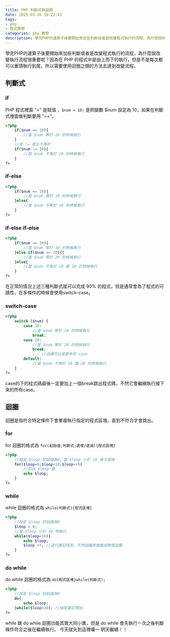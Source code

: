 ```yaml
---
title: PHP 判斷式與迴圈
date: 2025-03-26 18:22:43
tags:
- php 
- 程式教學
categories: php 教學
description: 學完PHP的運算子後要開始來加些判斷或者是改變程式執行的流程，為什麼說改變執行流程很重要呢？因為在 PHP 的程式中是由上而下的執行，但是不是每次可以完成的重頭執行到尾，...
---
```


學完PHP的運算子後要開始來加些判斷或者是改變程式執行的流程，為什麼說改變執行流程很重要呢？因為在 PHP 的程式中是由上而下的執行，但是不是每次都可以重頭執行到尾，所以需要使用迴圈之類的方法去達到改變流程。

## 判斷式
### if 
PHP 程式裡面 "=" 是賦值 ，```$num = 10;``` 是把變數 $num 設定為 10，如果在判斷式裡面做判斷要用 "=="。

```php
<?php 
    if($num == 10){
        //當 $num 等於 10 的時候執行
    }
    //用 != 表示不等於 
    if($num != 10){
        //當 $num 不等於 10 的時候執行
    }
?>
```
### if-else
```php
<?php 
    if($num == 10){
        //當 $num 等於 10 的時候執行
    }else{
        //當 $num 不等於 10 的時候執行
    }
?>
```
### if-else if-else
```php
<?php 
    if($num == 10){
        //當 $num 等於 10 的時候執行
    }else if($num == 20){{
        //當 $num 等於 20 的時候執行
    }else{
        //當 $num 不等於 10 跟 20 的時候執行
    }
?>
```
在正常的情況上述三種判斷式就可以完成 90% 的程式，但是通常會為了程式的可讀性，在多條件的時候會使用switch-case。
### switch-case
```php
<?php 
    switch ($num) {
        case 10:
            //當 $num 等於 10 的時候執行
            break;
        case 20:
            //當 $num 等於 20 的時候執行
            break;
            ... //這裡可以放更多的 case
        default:
            //當 $num 不等於 10 跟 20 的時候執行
    }
?>
```
case的下的程式碼最後一定要加上一個break跳出程式碼，不然它會繼續執行接下來的所有case。
## 迴圈
迴圈是指符合特定條件下會重複執行指定的程式區塊，直到不符合才會跳出。
### for
for 迴圈的格式為 ```for(起始值;判斷式;遞增/遞減){程式區塊}```
```php
<?php  
    //設定 $loop 初始值為0，當 $loop 小於 10 每次遞增
    for($loop=0;$loop<10;$loop++){
        //印出 $loop 值
        echo $loop;
    }
?>
```
### while
while 迴圈的格式為 ```while(判斷式){程式區塊}```
```php
<?php  
    //設定 $loop 初始值為0
    $loop = 0;
    //當 $loop 小於 10 時執行
    while($loop<10){
        echo $loop;
        $loop ++; //這行要記得加，不然迴圈將會變成無限迴圈
    }
?>
```
### do while
do while 迴圈的格式為 ```do{程式區塊}while(判斷式);```
```php
<?php  
    //設定 $loop 初始值為0
    do{
        echo $loop;
    }while($loop<10); //結尾要記得加;
?>
```
while 跟  do while 迴圈功能其實大同小異，但是 do while 會先執行一次之後判斷條件符合之後在繼續執行。
今天就先到這裡囉～ 明天繼續！！